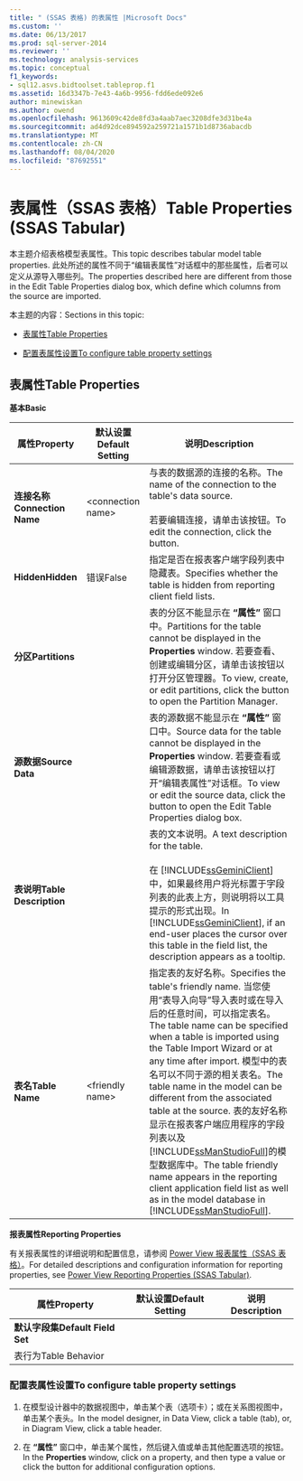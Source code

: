 ```yaml
---
title: " (SSAS 表格) 的表属性 |Microsoft Docs"
ms.custom: ''
ms.date: 06/13/2017
ms.prod: sql-server-2014
ms.reviewer: ''
ms.technology: analysis-services
ms.topic: conceptual
f1_keywords:
- sql12.asvs.bidtoolset.tableprop.f1
ms.assetid: 16d3347b-7e43-4a6b-9956-fdd6ede092e6
author: minewiskan
ms.author: owend
ms.openlocfilehash: 9613609c42de8fd3a4aab7aec3208dfe3d31be4a
ms.sourcegitcommit: ad4d92dce894592a259721a1571b1d8736abacdb
ms.translationtype: MT
ms.contentlocale: zh-CN
ms.lasthandoff: 08/04/2020
ms.locfileid: "87692551"
---
```

# <a name="table-properties-ssas-tabular"></a><span data-ttu-id="56fda-102">表属性（SSAS 表格）</span><span class="sxs-lookup"><span data-stu-id="56fda-102">Table Properties (SSAS Tabular)</span></span>
  <span data-ttu-id="56fda-103">本主题介绍表格模型表属性。</span><span class="sxs-lookup"><span data-stu-id="56fda-103">This topic describes tabular model table properties.</span></span> <span data-ttu-id="56fda-104">此处所述的属性不同于“编辑表属性”对话框中的那些属性，后者可以定义从源导入哪些列。</span><span class="sxs-lookup"><span data-stu-id="56fda-104">The properties described here are different from those in the Edit Table Properties dialog box, which define which columns from the source are imported.</span></span>  
  
 <span data-ttu-id="56fda-105">本主题的内容：</span><span class="sxs-lookup"><span data-stu-id="56fda-105">Sections in this topic:</span></span>  
  
-   [<span data-ttu-id="56fda-106">表属性</span><span class="sxs-lookup"><span data-stu-id="56fda-106">Table Properties</span></span>](#bkmk_properties)  
  
-   [<span data-ttu-id="56fda-107">配置表属性设置</span><span class="sxs-lookup"><span data-stu-id="56fda-107">To configure table property settings</span></span>](#bkmk_config_prop)  
  
##  <a name="table-properties"></a><a name="bkmk_properties"></a><span data-ttu-id="56fda-108">表属性</span><span class="sxs-lookup"><span data-stu-id="56fda-108">Table Properties</span></span>  
 <span data-ttu-id="56fda-109">**基本**</span><span class="sxs-lookup"><span data-stu-id="56fda-109">**Basic**</span></span>  
  
|<span data-ttu-id="56fda-110">属性</span><span class="sxs-lookup"><span data-stu-id="56fda-110">Property</span></span>|<span data-ttu-id="56fda-111">默认设置</span><span class="sxs-lookup"><span data-stu-id="56fda-111">Default Setting</span></span>|<span data-ttu-id="56fda-112">说明</span><span class="sxs-lookup"><span data-stu-id="56fda-112">Description</span></span>|  
|--------------|---------------------|-----------------|  
|<span data-ttu-id="56fda-113">**连接名称**</span><span class="sxs-lookup"><span data-stu-id="56fda-113">**Connection Name**</span></span>|\<connection name>|<span data-ttu-id="56fda-114">与表的数据源的连接的名称。</span><span class="sxs-lookup"><span data-stu-id="56fda-114">The name of the connection to the table's data source.</span></span><br /><br /> <span data-ttu-id="56fda-115">若要编辑连接，请单击该按钮。</span><span class="sxs-lookup"><span data-stu-id="56fda-115">To edit the connection, click the button.</span></span>|  
|<span data-ttu-id="56fda-116">**Hidden**</span><span class="sxs-lookup"><span data-stu-id="56fda-116">**Hidden**</span></span>|<span data-ttu-id="56fda-117">错误</span><span class="sxs-lookup"><span data-stu-id="56fda-117">False</span></span>|<span data-ttu-id="56fda-118">指定是否在报表客户端字段列表中隐藏表。</span><span class="sxs-lookup"><span data-stu-id="56fda-118">Specifies whether the table is hidden from reporting client field lists.</span></span>|  
|<span data-ttu-id="56fda-119">**分区**</span><span class="sxs-lookup"><span data-stu-id="56fda-119">**Partitions**</span></span>||<span data-ttu-id="56fda-120">表的分区不能显示在 **“属性”** 窗口中。</span><span class="sxs-lookup"><span data-stu-id="56fda-120">Partitions for the table cannot be displayed in the **Properties** window.</span></span> <span data-ttu-id="56fda-121">若要查看、创建或编辑分区，请单击该按钮以打开分区管理器。</span><span class="sxs-lookup"><span data-stu-id="56fda-121">To view, create, or edit partitions, click the button to open the Partition Manager.</span></span>|  
|<span data-ttu-id="56fda-122">**源数据**</span><span class="sxs-lookup"><span data-stu-id="56fda-122">**Source Data**</span></span>||<span data-ttu-id="56fda-123">表的源数据不能显示在 **“属性”** 窗口中。</span><span class="sxs-lookup"><span data-stu-id="56fda-123">Source data for the table cannot be displayed in the **Properties** window.</span></span> <span data-ttu-id="56fda-124">若要查看或编辑源数据，请单击该按钮以打开“编辑表属性”对话框。</span><span class="sxs-lookup"><span data-stu-id="56fda-124">To view or edit the source data, click the button to open the Edit Table Properties dialog box.</span></span>|  
|<span data-ttu-id="56fda-125">**表说明**</span><span class="sxs-lookup"><span data-stu-id="56fda-125">**Table Description**</span></span>||<span data-ttu-id="56fda-126">表的文本说明。</span><span class="sxs-lookup"><span data-stu-id="56fda-126">A text description for the table.</span></span><br /><br /> <span data-ttu-id="56fda-127">在 [!INCLUDE[ssGeminiClient](../../includes/ssgeminiclient-md.md)]中，如果最终用户将光标置于字段列表的此表上方，则说明将以工具提示的形式出现。</span><span class="sxs-lookup"><span data-stu-id="56fda-127">In [!INCLUDE[ssGeminiClient](../../includes/ssgeminiclient-md.md)], if an end-user places the cursor over this table in the field list, the description appears as a tooltip.</span></span>|  
|<span data-ttu-id="56fda-128">**表名**</span><span class="sxs-lookup"><span data-stu-id="56fda-128">**Table Name**</span></span>|\<friendly name>|<span data-ttu-id="56fda-129">指定表的友好名称。</span><span class="sxs-lookup"><span data-stu-id="56fda-129">Specifies the table's friendly name.</span></span> <span data-ttu-id="56fda-130">当您使用“表导入向导”导入表时或在导入后的任意时间，可以指定表名。</span><span class="sxs-lookup"><span data-stu-id="56fda-130">The table name can be specified when a table is imported using the Table Import Wizard or at any time after import.</span></span> <span data-ttu-id="56fda-131">模型中的表名可以不同于源的相关表名。</span><span class="sxs-lookup"><span data-stu-id="56fda-131">The table name in the model can be different from the associated table at the source.</span></span> <span data-ttu-id="56fda-132">表的友好名称显示在报表客户端应用程序的字段列表以及 [!INCLUDE[ssManStudioFull](../../includes/ssmanstudiofull-md.md)]的模型数据库中。</span><span class="sxs-lookup"><span data-stu-id="56fda-132">The table friendly name appears in the reporting client application field list as well as in the model database in [!INCLUDE[ssManStudioFull](../../includes/ssmanstudiofull-md.md)].</span></span>|  
  
 <span data-ttu-id="56fda-133">**报表属性**</span><span class="sxs-lookup"><span data-stu-id="56fda-133">**Reporting Properties**</span></span>  
  
 <span data-ttu-id="56fda-134">有关报表属性的详细说明和配置信息，请参阅 [Power View 报表属性（SSAS 表格）](properties-ssas-tabular.md)。</span><span class="sxs-lookup"><span data-stu-id="56fda-134">For detailed descriptions and configuration information for reporting properties, see [Power View Reporting Properties &#40;SSAS Tabular&#41;](properties-ssas-tabular.md).</span></span>  
  
|<span data-ttu-id="56fda-135">属性</span><span class="sxs-lookup"><span data-stu-id="56fda-135">Property</span></span>|<span data-ttu-id="56fda-136">默认设置</span><span class="sxs-lookup"><span data-stu-id="56fda-136">Default Setting</span></span>|<span data-ttu-id="56fda-137">说明</span><span class="sxs-lookup"><span data-stu-id="56fda-137">Description</span></span>|  
|--------------|---------------------|-----------------|  
|<span data-ttu-id="56fda-138">**默认字段集**</span><span class="sxs-lookup"><span data-stu-id="56fda-138">**Default Field Set**</span></span>|||  
|<span data-ttu-id="56fda-139">表行为</span><span class="sxs-lookup"><span data-stu-id="56fda-139">Table Behavior</span></span>|||  
  
###  <a name="to-configure-table-property-settings"></a><a name="bkmk_config_prop"></a><span data-ttu-id="56fda-140">配置表属性设置</span><span class="sxs-lookup"><span data-stu-id="56fda-140">To configure table property settings</span></span>  
  
1.  <span data-ttu-id="56fda-141">在模型设计器中的数据视图中，单击某个表（选项卡）；或在关系图视图中，单击某个表头。</span><span class="sxs-lookup"><span data-stu-id="56fda-141">In the model designer, in Data View, click a table (tab), or, in Diagram View, click a table header.</span></span>  
  
2.  <span data-ttu-id="56fda-142">在 **“属性”** 窗口中，单击某个属性，然后键入值或单击其他配置选项的按钮。</span><span class="sxs-lookup"><span data-stu-id="56fda-142">In the **Properties** window, click on a property, and then type a value or click the button for additional configuration options.</span></span>  
  
  
